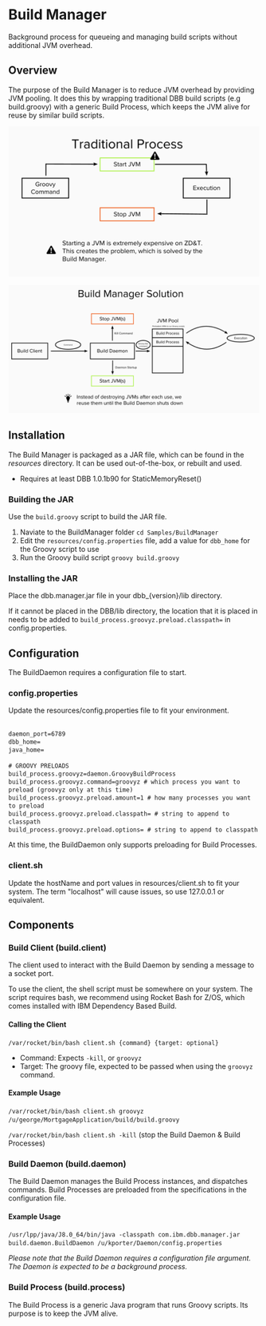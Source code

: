 # Build Manager
Background process for queueing and managing build scripts without additional JVM overhead.

## Overview
The purpose of the Build Manager is to reduce JVM overhead by providing JVM pooling. It does this by wrapping traditional DBB build scripts (e.g build.groovy) with a generic Build Process, which keeps the JVM alive for reuse by similar build scripts.


 ![Overview of the traditional DBB Build Process](resources/images/traditional_process.png)
 
 ![Overview of the Build Manager as a solution](resources/images/build_manager.png)
 

## Installation
The Build Manager is packaged as a JAR file, which can be found in the *resources* directory. It can be used out-of-the-box, or rebuilt and used.

* Requires at least DBB 1.0.1b90 for StaticMemoryReset()

### Building the JAR 
Use the `build.groovy` script to build the JAR file.
1. Naviate to the BuildManager folder `cd Samples/BuildManager`
2. Edit the `resources/config.properties` file, add a value for `dbb_home` for the Groovy script to use
3. Run the Groovy build script `groovy build.groovy`

### Installing the JAR
Place the dbb.manager.jar file in your dbb_{version}/lib directory.

If it cannot be placed in the DBB/lib directory, the location that it is placed in needs to be added to `build_process.groovyz.preload.classpath=` in config.properties.

## Configuration
The BuildDaemon requires a configuration file to start.
### config.properties
Update the resources/config.properties file to fit your environment. 
```

daemon_port=6789
dbb_home=
java_home=

# GROOVY PRELOADS
build_process.groovyz=daemon.GroovyBuildProcess
build_process.groovyz.command=groovyz # which process you want to preload (groovyz only at this time)
build_process.groovyz.preload.amount=1 # how many processes you want to preload
build_process.groovyz.preload.classpath= # string to append to classpath
build_process.groovyz.preload.options= # string to append to classpath
```
At this time, the BuildDaemon only supports preloading for Build Processes. 

### client.sh
Update the hostName and port values in resources/client.sh to fit your system. The term "localhost" will cause issues, so use 127.0.0.1 or equivalent.

## Components
### Build Client (build.client)
The client used to interact with the Build Daemon by sending a message to a socket port.

To use the client, the shell script must be somewhere on your system. The script requires bash, we recommend using Rocket Bash for Z/OS, which comes installed with IBM Dependency Based Build.

#### Calling the Client
`/var/rocket/bin/bash client.sh {command} {target: optional}`
* Command: Expects `-kill`, or `groovyz`
* Target: The groovy file, expected to be passed when using the `groovyz` command.
 
#### Example Usage
`/var/rocket/bin/bash client.sh groovyz /u/george/MortgageApplication/build/build.groovy`

`/var/rocket/bin/bash client.sh -kill` (stop the Build Daemon & Build Processes)


### Build Daemon (build.daemon)
The Build Daemon manages the Build Process instances, and dispatches commands. Build Processes are preloaded from the specifications in the configuration file.

#### Example Usage
`/usr/lpp/java/J8.0_64/bin/java -classpath com.ibm.dbb.manager.jar build.daemon.BuildDaemon /u/kporter/Daemon/config.properties`

*Please note that the Build Daemon requires a configuration file argument. The Daemon is expected to be a background process.*

### Build Process (build.process)
The Build Process is a generic Java program that runs Groovy scripts. Its purpose is to keep the JVM alive.

